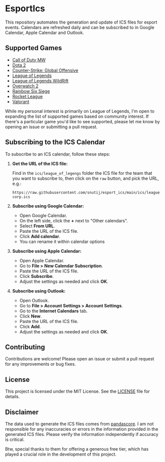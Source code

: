# EsportIcs

This repository automates the generation and update of ICS files for esport events. Calendars are refreshed daily and can be subscribed to in Google Calendar, Apple Calendar and Outlook.

## Supported Games

- [Call of Duty MW](ics/call_of_duty_mw/)
- [Dota 2](ics/dota_2/)
- [Counter-Strike: Global Offensive](ics/counter_strike)
- [League of Legends](ics/league_of_legends/)
- [League of Legends WildRift](ics/league_of_legends_wildrift/)
- [Overwatch 2](ics/overwatch_2)
- [Rainbow Six Siege](ics/rainbow_six_siege)
- [Rocket League](ics/rocket_league)
- [Valorant](ics/valorant)

While my personal interest is primarily on League of Legends, I'm open to expanding the list of supported games based on community interest. If there's a particular game you'd like to see supported, please let me know by opening an issue or submitting a pull request.

## Subscribing to the ICS Calendar

To subscribe to an ICS calendar, follow these steps:

1. **Get the URL of the ICS file:**

   Find in the `ics/league_of_legengs` folder the ICS file for the team that you want to subscribe to, then click on the `raw` button, and pick the URL, e.g.:

   ```
   https://raw.githubusercontent.com/snutij/esport_ics/main/ics/league_of_legends/karmine-corp.ics
   ```

2. **Subscribe using Google Calendar:**

   - Open Google Calendar.
   - On the left side, click the **+** next to "Other calendars".
   - Select **From URL**.
   - Paste the URL of the ICS file.
   - Click **Add calendar**.
   - You can rename it within calendar options

3. **Subscribe using Apple Calendar:**

   - Open Apple Calendar.
   - Go to **File > New Calendar Subscription**.
   - Paste the URL of the ICS file.
   - Click **Subscribe**.
   - Adjust the settings as needed and click **OK**.

4. **Subscribe using Outlook:**

   - Open Outlook.
   - Go to **File > Account Settings > Account Settings**.
   - Go to the **Internet Calendars** tab.
   - Click **New**.
   - Paste the URL of the ICS file.
   - Click **Add**.
   - Adjust the settings as needed and click **OK**.

## Contributing

Contributions are welcome! Please open an issue or submit a pull request for any improvements or bug fixes.

## License

This project is licensed under the MIT License. See the [LICENSE](LICENSE) file for details.

## Disclaimer

The data used to generate the ICS files comes from [pandascore](https://pandascore.co/). I am not responsible for any inaccuracies or errors in the information provided in the generated ICS files. Please verify the information independently if accuracy is critical.

Btw, special thanks to them for offering a generous free tier, which has played a crucial role in the development of this project.
